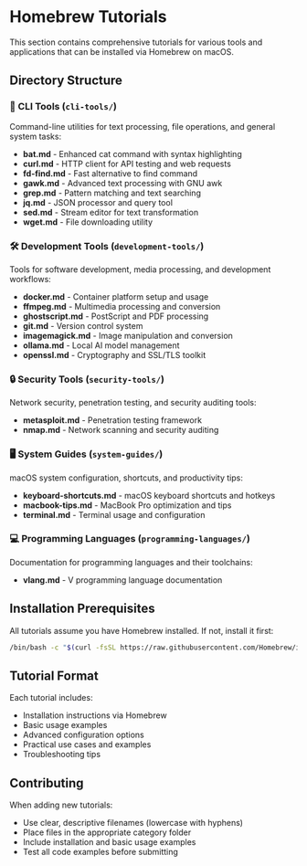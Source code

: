 # Homebrew Tutorials

This section contains comprehensive tutorials for various tools and applications that can be installed via Homebrew on macOS.

## Directory Structure

### 📁 CLI Tools (`cli-tools/`)
Command-line utilities for text processing, file operations, and general system tasks:
- **bat.md** - Enhanced cat command with syntax highlighting
- **curl.md** - HTTP client for API testing and web requests
- **fd-find.md** - Fast alternative to find command
- **gawk.md** - Advanced text processing with GNU awk
- **grep.md** - Pattern matching and text searching
- **jq.md** - JSON processor and query tool
- **sed.md** - Stream editor for text transformation
- **wget.md** - File downloading utility

### 🛠️ Development Tools (`development-tools/`)
Tools for software development, media processing, and development workflows:
- **docker.md** - Container platform setup and usage
- **ffmpeg.md** - Multimedia processing and conversion
- **ghostscript.md** - PostScript and PDF processing
- **git.md** - Version control system
- **imagemagick.md** - Image manipulation and conversion
- **ollama.md** - Local AI model management
- **openssl.md** - Cryptography and SSL/TLS toolkit

### 🔒 Security Tools (`security-tools/`)
Network security, penetration testing, and security auditing tools:
- **metasploit.md** - Penetration testing framework
- **nmap.md** - Network scanning and security auditing

### 🖥️ System Guides (`system-guides/`)
macOS system configuration, shortcuts, and productivity tips:
- **keyboard-shortcuts.md** - macOS keyboard shortcuts and hotkeys
- **macbook-tips.md** - MacBook Pro optimization and tips
- **terminal.md** - Terminal usage and configuration

### 💻 Programming Languages (`programming-languages/`)
Documentation for programming languages and their toolchains:
- **vlang.md** - V programming language documentation

## Installation Prerequisites

All tutorials assume you have Homebrew installed. If not, install it first:

```bash
/bin/bash -c "$(curl -fsSL https://raw.githubusercontent.com/Homebrew/install/HEAD/install.sh)"
```

## Tutorial Format

Each tutorial includes:
- Installation instructions via Homebrew
- Basic usage examples
- Advanced configuration options
- Practical use cases and examples
- Troubleshooting tips

## Contributing

When adding new tutorials:
- Use clear, descriptive filenames (lowercase with hyphens)
- Place files in the appropriate category folder
- Include installation and basic usage examples
- Test all code examples before submitting
